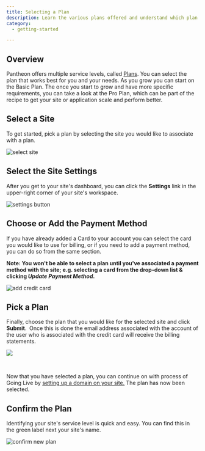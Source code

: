 ```yaml
---
title: Selecting a Plan
description: Learn the various plans offered and understand which plan meets your unique needs.
category:
  - getting-started

---
```


## Overview
Pantheon offers multiple service levels, called [Plans](https://www.getpantheon.com/pricing). You can select the plan that works best for you and your needs. As you grow you can start on the Basic Plan. The once you start to grow and have more specific requirements, you can take a look at the Pro Plan, which can be part of the recipe to get your site or application scale and perform better.

## Select a Site

To get started, pick a plan by selecting the site you would like to associate with a plan.

![select site](https://www.getpantheon.com/sites/default/files/docs/desk_images/336531)

## Select the Site Settings

After you get to your site's dashboard, you can click the **Settings** link in the upper-right corner of your site's workspace.

![settings button](https://www.getpantheon.com/sites/default/files/docs/desk_images/336532)

## Choose or Add the Payment Method

If you have already added a Card to your account you can select the card you would like to use for billing, or if you need to add a payment method, you can do so from the same section.

**Note: You won't be able to select a plan until you've associated a payment method with the site; e.g. selecting a card from the drop-down list & clicking _Update Payment Method_.**

![add credit card](https://www.getpantheon.com/sites/default/files/docs/desk_images/336541)

## Pick a Plan

Finally, choose the plan that you would like for the selected site and click **Submit**.  Once this is done the email address associated with the account of the user who is associated with the credit card will receive the billing statements.

![](https://www.getpantheon.com/sites/default/files/docs/desk_images/336534)  
 

Now that you have selected a plan, you can continue on with process of Going Live by [setting up a domain on your site.](/docs/articles/going-live) The plan has now been selected.

## Confirm the Plan

Identifying your site's service level is quick and easy. You can find this in the green label next your site's name.

![confirm new plan](https://www.getpantheon.com/sites/default/files/docs/desk_images/336535)
